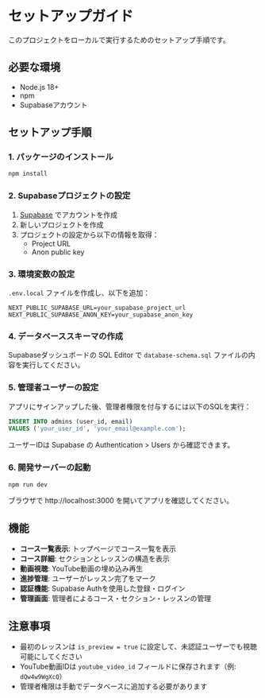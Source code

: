 # セットアップガイド

このプロジェクトをローカルで実行するためのセットアップ手順です。

## 必要な環境

- Node.js 18+
- npm
- Supabaseアカウント

## セットアップ手順

### 1. パッケージのインストール

```bash
npm install
```

### 2. Supabaseプロジェクトの設定

1. [Supabase](https://supabase.com) でアカウントを作成
2. 新しいプロジェクトを作成
3. プロジェクトの設定から以下の情報を取得：
   - Project URL
   - Anon public key

### 3. 環境変数の設定

`.env.local` ファイルを作成し、以下を追加：

```
NEXT_PUBLIC_SUPABASE_URL=your_supabase_project_url
NEXT_PUBLIC_SUPABASE_ANON_KEY=your_supabase_anon_key
```

### 4. データベーススキーマの作成

Supabaseダッシュボードの SQL Editor で `database-schema.sql` ファイルの内容を実行してください。

### 5. 管理者ユーザーの設定

アプリにサインアップした後、管理者権限を付与するには以下のSQLを実行：

```sql
INSERT INTO admins (user_id, email)
VALUES ('your_user_id', 'your_email@example.com');
```

ユーザーIDは Supabase の Authentication > Users から確認できます。

### 6. 開発サーバーの起動

```bash
npm run dev
```

ブラウザで http://localhost:3000 を開いてアプリを確認してください。

## 機能

- **コース一覧表示**: トップページでコース一覧を表示
- **コース詳細**: セクションとレッスンの構造を表示
- **動画視聴**: YouTube動画の埋め込み再生
- **進捗管理**: ユーザーがレッスン完了をマーク
- **認証機能**: Supabase Authを使用した登録・ログイン
- **管理画面**: 管理者によるコース・セクション・レッスンの管理

## 注意事項

- 最初のレッスンは `is_preview = true` に設定して、未認証ユーザーでも視聴可能にしてください
- YouTube動画IDは `youtube_video_id` フィールドに保存されます（例: `dQw4w9WgXcQ`）
- 管理者権限は手動でデータベースに追加する必要があります